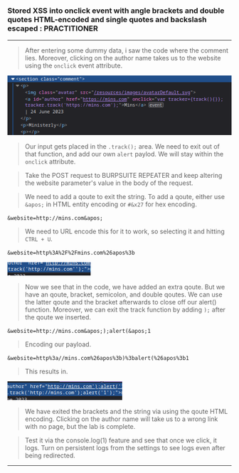 
### Stored XSS into onclick event with angle brackets and double quotes HTML-encoded and single quotes and backslash escaped : PRACTITIONER

---

> After entering some dummy data, i saw the code where the comment lies. 
> Moreover, clicking on the author name takes us to the website using the `onclick` event attribute.

![code](./screenshots/code.png)

> Our input gets placed in the `.track();` area.
> We need to exit out of that function, and add our own `alert` paylod.
> We will stay within the `onclick` attribute. 

> Take the POST request to BURPSUITE REPEATER and keep altering the website parameter's value in the body of the request.

> We need to add a qoute to exit the string. To add a qoute, either use `&apos;` in HTML entity encoding or `#&x27` for hex encoding.
```
&website=http://mins.com&apos;
```
> We need to URL encode this for it to work, so selecting it and hitting `CTRL + U`.
```
&website=http%3A%2F%2Fmins.com%26apos%3b
```

![newCode](./screenshots/newCode.png)

> Now we see that in the code, we have added an extra qoute. But we have an qoute, bracket, semicolon, and double qoutes.
> We can use the latter qoute and the bracket afterwards to close off our alert() function.
> Moreover, we can exit the track function by adding `);` after the qoute we inserted.
```
&website=http://mins.com&apos;);alert(&apos;1
```

> Encoding our payload.
```
&website=http%3a//mins.com%26apos%3b)%3balert(%26apos%3b1
```

> This results in.

![finalCode](./screenshots/finalcode.png)

> We have exited the brackets and the string via using the qoute HTML encoding.
> Clicking on the author name will take us to a wrong link with no page, but the lab is complete.


> Test it via the console.log(1) feature and see that once we click, it logs.
> Turn on persistent logs from the settings to see logs even after being redirected.


---
